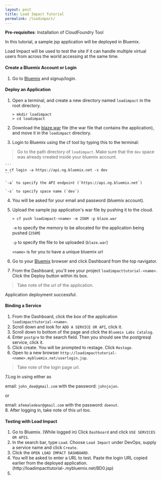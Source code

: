 ```yaml
---
layout: post
title: Load Impact Tutorial
permalink: /loadimpact/
---
```


**Pre-requisites**: Installation of CloudFoundry Tool

In this tutorial, a sample jsp application will be deployed in Bluemix. 

Load Impact will be used to test the site if it can handle multiple virtual users from across the world accessing at the same time.

#### Create a Bluemix Account or Login
1. Go to [Bluemix](https://ibm.biz/bluemixph) and signup/login.

#### Deploy an Application
1. Open a terminal, and create a new directory named `loadimpact` in the root directory.

	```
	> mkdir loadimpact
	> cd loadimpact
	```
	
2. Download the [blaze.war](https://github.com/ataichi/ataichi.github.io/blob/master/downloadables/blaze.war?raw=true) file (the war file that contains the application), and move it in the `loadimpact` directory.
3. Login to Bluemix using the cf tool by typing this to the terminal:
>Go to the path directory of `loadimpact`. Make sure that the `dev` space was already created inside your bluemix account.
	
	```		
	> cf login -a https://api.ng.bluemix.net -s dev
	```
	
	`-a` to specify the API endpoint (`https://api.ng.bluemix.net`)
	
	`-s` to specify space name (`dev`)
	
4. You will be asked for your email and password (bluemix account).
5. Upload the sample jsp application's war file by pushing it to the cloud.

	```
	> cf push loadimpact-<name> -m 256M -p blaze.war
	```
	
	`-m` to specify the memory to be allocated for the application being pushed (`256M`)
	
	`-p` to specify the file to be uploaded (`blaze.war`)
	
	`<name>` is for you to have a unique bluemix url
	
6. Go to your [Bluemix](https://ibm.biz/bluemixph) browser and click Dashboard from the top navigator.
7. From the Dashboard, you'll see your project `loadimpacttutorial-<name>`. Click the Deploy button within its box.
 
>Take note of the url of the application.

Application deployment successful.

#### Binding a Service
1. From the Dashboard, click the box of the application `loadimpacttutorial-<name>`.
2. Scroll down and look for `ADD A SERVICE OR API`, click it.
3. Scroll down to bottom of the page and click the `Bluemix Labs Catalog`.
4. Enter `postgre` to the search field. Then you should see the postgresql service, click it.
5. Click create. You will be prompted to restage. Click `Restage`.
6. Open to a new browser `http://loadimpacttutorial-<name>.mybluemix.net/userlogin.jsp`. 

>Take note of the login page url.

7.Log in using either as

email: `john_doe@gmail.com` with the password: `johnjojon`.

or

email: `afemaledear@gmail.com` with the password: `doenut`. <br>
8. After logging in, take note of this url too.

#### Testing with Load Impact
1. Go to Bluemix. (While logged in) Click `Dashboard` and click `USE SERVICES OR APIS`.
2. In the search bar, type `Load`. Choose `Load Impact` under DevOps, supply a service name and click `Create`.
3. Click the `OPEN LOAD IMPACT DASHBOARD`.
4. You will be asked to enter a URL to test. Paste the login URL copied earlier from the deployed application. (http://loadimpacttutorial-<name>.mybluemix.net/BD0.jsp)
5. 

